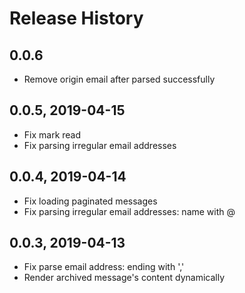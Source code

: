 # Release History

## 0.0.6

- Remove origin email after parsed successfully

## 0.0.5, 2019-04-15

- Fix mark read
- Fix parsing irregular email addresses

## 0.0.4, 2019-04-14

- Fix loading paginated messages
- Fix parsing irregular email addresses: name with @

## 0.0.3, 2019-04-13

- Fix parse email address: ending with ','
- Render archived message's content dynamically
